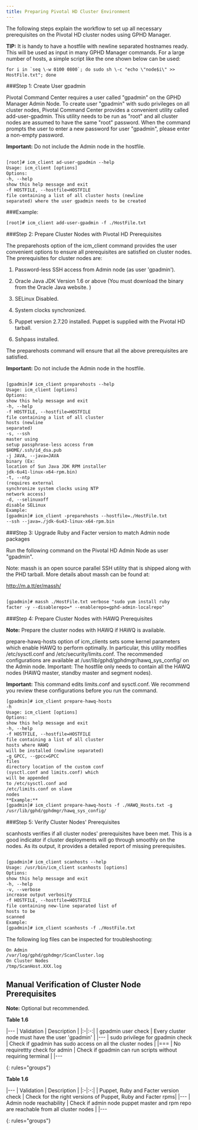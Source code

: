```yaml
---
title: Preparing Pivotal HD Cluster Environment
---
```


The following steps explain the workflow to set up all necessary prerequisites on the
Pivotal HD cluster nodes using GPHD Manager.

**TIP:** It is handy to have a hostfile with newline separated hostnames ready. This will
         be used as input in many GPHD Manager commands. For a large number of hosts, a
         simple script like the one shown below can be used:

```xml
for i in `seq \-w 0100 0800`; do sudo sh \-c "echo \"node$i\" >>
HostFile.txt"; done
```


###Step 1: Create User gpadmin


Pivotal Command Center requires a user called "gpadmin" on the GPHD Manager
Admin Node. To create user "gpadmin" with sudo privileges on all cluster nodes,
Pivotal Command Center provides a convenient utility called add-user-gpadmin. This
utility needs to be run as "root" and all cluster nodes are assumed to have the same
"root" password. When the command prompts the user to enter a new password for
user "gpadmin", please enter a non-empty password.

**Important:** Do not include the Admin node in the hostfile.

```xml

[root]# icm_client ad-user-gpadmin --help
Usage: icm_client [options]
Options:
-h, --help
show this help message and exit
-f HOSTFILE, --hostfile=HOSTFILE
file containing a list of all cluster hosts (newline
separated) where the user gpadmin needs to be created

```
###Example:

```xml
[root]# icm_client add-user-gpadmin -f ./HostFile.txt

```

###Step 2: Prepare Cluster Nodes with Pivotal HD Prerequisites


The preparehosts option of the icm_client command provides the user convenient
options to ensure all prerequisites are satisfied on cluster nodes. The prerequisites for
cluster nodes are:

1.	Password-less SSH access from Admin node (as user 'gpadmin').

2. 	Oracle Java JDK Version 1.6 or above (You must download the binary from the
  	Oracle Java website. )

3. 	SELinux Disabled.

4. 	System clocks synchronized.

5. 	Puppet version 2.7.20 installed. Puppet is supplied with the Pivotal HD tarball.

6. 	Sshpass installed.

The preparehosts command will ensure that all the above prerequisites are satisfied.

**Important:** Do not include the Admin node in the hostfile.

```xml

[gpadmin]# icm_client preparehosts --help
Usage: icm_client [options]
Options:
show this help message and exit
-h, --help
-f HOSTFILE, --hostfile=HOSTFILE
file containing a list of all cluster
hosts (newline
separated)
-s, --ssh
master using
setup passphrase-less access from
$HOME/.ssh/id_dsa.pub
-j JAVA, --java=JAVA
binary (Ex:
location of Sun Java JDK RPM installer
jdk-6u41-linux-x64-rpm.bin)
-t, --ntp
(requires external
synchronize system clocks using NTP
network access)
-d, --selinuxoff
disable SELinux
Example:
[gpadmin]# icm_client -preparehosts --hostfile=./HostFile.txt
--ssh --java=./jdk-6u43-linux-x64-rpm.bin

```

###Step 3: Upgrade Ruby and Facter version to match Admin node packages

Run the following command on the Pivotal HD Admin Node as user "gpadmin".

Note: massh is an open source parallel SSH utility that is shipped along with the PHD
tarball. More details about massh can be found at:

http://m.a.tt/er/massh/

```xml

[gpadmin]# massh ./HostFile.txt verbose "sudo yum install ruby
facter -y --disablerepo=* --enablerepo=gphd-admin-localrepo"

```

###Step 4: Prepare Cluster Nodes with HAWQ Prerequisites


**Note:** Prepare the cluster nodes with HAWQ if HAWQ is available.

prepare-hawq-hosts option of icm_clients sets some kernel parameters which enable
HAWQ to perform optimally. In particular, this utility modifies /etc/sysctl.conf and
/etc/security/limits.conf. The recommended configurations are available at
/usr/lib/gphd/gphdmgr/hawq_sys_config/ on the Admin node.
Important: The hostfile only needs to contain all the HAWQ nodes (HAWQ master,
standby master and segment nodes).

**Important:** This command edits limits.conf and sysctl.conf. We recommend you
review these configurations before you run the command.

```xml
[gpadmin]# icm_client prepare-hawq-hosts
-h
Usage: icm_client [options]
Options:
show this help message and exit
-h, --help
-f HOSTFILE, --hostfile=HOSTFILE
file containing a list of all cluster
hosts where HAWQ
will be installed (newline separated)
-g GPCC, --gpcc=GPCC
files
directory location of the custom conf
(sysctl.conf and limits.conf) which
will be appended
to /etc/sysctl.conf and
/etc/limits.conf on slave
nodes
**Example:**
[gpadmin]# icm_client prepare-hawq-hosts -f ./HAWQ_Hosts.txt -g
/usr/lib/gphd/gphdmgr/hawq_sys_config/

```

###Step 5: Verify Cluster Nodes' Prerequisites


scanhosts verifies if all cluster nodes' prerequisites have been met. This is a good
indicator if cluster deployments will go through smoothly on the nodes. As its output,
it provides a detailed report of missing prerequisites.

```xml

[gpadmin]# icm_client scanhosts --help
Usage: /usr/bin/icm_client scanhosts [options]
Options:
show this help message and exit
-h, --help
-v, --verbose
increase output verbosity
-f HOSTFILE, --hostfile=HOSTFILE
file containing new-line separated list of
hosts to be
scanned
Example:
[gpadmin]# icm_client scanhosts -f ./HostFile.txt
```
The following log files can be inspected for troubleshooting:
```xml
On Admin
/var/log/gphd/gphdmgr/ScanCluster.log
On Cluster Nodes
/tmp/ScanHost.XXX.log

```

Manual Verification of Cluster Node Prerequisites
-------------------------------------------------

**Note:** Optional but recommended.


**Table 1.6**

|---
| Validation | Description |
|:-|:-:|
| gpadmin user check | Every cluster node must have the user 'gpadmin' |
|---
| sudo privilege for gpadmin check | Check if gpadmin has sudo access on all the cluster nodes |
|===
| No requirettty check for admin | Check if gpadmin can run scripts without requiring terminal |
|---

{: rules="groups"}

**Table 1.6**

|---
| Validation | Description |
|:-|:-:|
| Puppet, Ruby and Facter version check | Check for the right versions of Puppet, Ruby and Facter rpms|
|---
| Admin node reachability | Check if admin node puppet master and rpm repo are reachable from all cluster nodes |
|---

{: rules="groups"}

